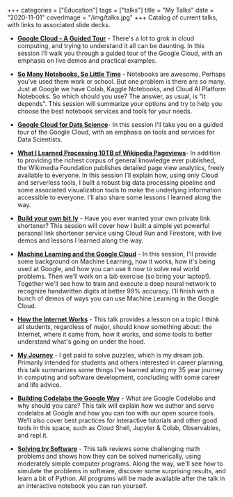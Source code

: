 +++
categories = ["Education"]
tags = ["talks"]
title = "My Talks"
date = "2020-11-01"
coverImage = "/img/talks.jpg"
+++
Catalog of current talks, with links to associated slide decks.

<!--more-->

* <a href="https://mco.fyi/tour" target="_blank">**Google Cloud - A Guided Tour**</a> - There's a lot to grok in cloud computing, and trying to understand it all can be daunting. In this session I’ll walk you through a guided tour of the Google Cloud, with an emphasis on live demos and practical examples.

* <a href="https://mco.fyi/nb" target="_blank">**So Many Notebooks, So Little Time**</a> - Notebooks are awesome. Perhaps you've used them work or school. But one problem is there are so many. Just at Google we have Colab, Kaggle Notebooks, and Cloud AI Platform Notebooks. So which should you use? The answer, as usual, is "it depends". This session will summarize your options and try to help you choose the best notebook services and tools for your needs.

* <a href="https://mco.fyi/ds" target="_blank">**Google Cloud for Dats Science**</a>- In this session I’ll take you on a guided tour of the Google Cloud, with an emphasis on tools and services for Data Scientists.

* <a href="https://mco.fyi/wiki" target="_blank">**What I Learned Processing 10TB of Wikipedia Pageviews**</a>- In addition to providing the richest corpus of general knowledge ever published, the Wikimedia Foundation publishes detailed page view analytics, freely available to everyone. In this session I’ll explain how, using only Cloud and serverless tools, I built a robust big data processing pipeline and some associated visualization tools to make the underlying information accessible to everyone. I’ll also share some lessons I learned along the way.

* <a href="https://mco.fyi/links" target="_blank">**Build your own bit.ly**</a> - Have you ever wanted your own private link shortener? This session will cover how I built a simple yet powerful personal link shortener service using Cloud Run and Firestore, with live demos and lessons I learned along the way.

* <a href="https://mco.fyi/mltalk" target="_blank">**Machine Learning and the Google Cloud**</a> - In this session, I'll provide some background on Machine Learning, how it works, how it's being used at Google, and how you can use it now to solve real world problems. Then we'll work on a lab exercise (so bring your laptop!). Together we'll see how to train and execute a deep neural network to recognize handwritten digits at better 99% accuracy. I’ll finish with a bunch of demos of ways you can use Machine Learning in the Google Cloud.

* <a href="https://mco.fyi/internet" target="_blank">**How the Internet Works**</a> - This talk provides a lesson on a topic I think all students, regardless of major,
should know something about: the Internet, where it came from, how it works, and
some tools to better understand what's going on under the hood.

* <a href="https://mco.fyi/journey" target="_blank">**My Journey**</a> - I get paid to solve puzzles, which is my dream job. Primarily intended for students and others interested in career planning, this talk summarizes some things I've learned along my 35 year journey in computing and software development, concluding with some career and life advice.

* <a href="https://mco.fyi/codelabs" target="_blank">**Building Codelabs the Google Way**</a> - What are Google Codelabs and why should you care? This talk will explain how we author and serve codelabs at Google and how you can too with our open source tools. We’ll also cover best practices for interactive tutorials and other good tools in this space, such as Cloud Shell, Jupyter & Colab, Observables, and repl.it.

* <a href="https://mco.fyi/solving" target="_blank">**Solving by Software**</a> - This talk reviews some challenging math problems and shows how they can be solved numerically, using moderately simple computer programs. Along the way, we'll see how to simulate the problems in software, discover some surprising results, and learn a bit of Python. All programs will be made available after the talk in an interactive notebook you can run yourself.
